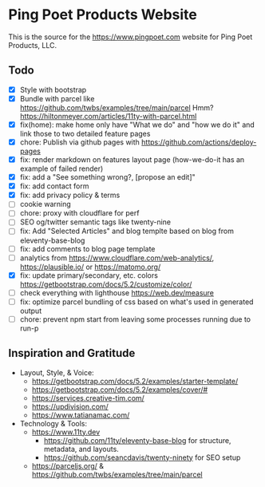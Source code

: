 # Ping Poet Products Website

This is the source for the https://www.pingpoet.com website for Ping Poet Products, LLC.

## Todo

- [x] Style with bootstrap
- [x] Bundle with parcel like https://github.com/twbs/examples/tree/main/parcel
  Hmm? https://hiltonmeyer.com/articles/11ty-with-parcel.html
- [x] fix(home): make home only have "What we do" and "how we do it" and link those to two detailed feature pages
- [x] chore: Publish via github pages with https://github.com/actions/deploy-pages
- [x] fix: render markdown on features layout page (how-we-do-it has an example of failed render)
- [x] fix: add a "See something wrong?, [propose an edit]"
- [x] fix: add contact form
- [x] fix: add privacy policy & terms
- [ ] cookie warning
- [ ] chore: proxy with cloudflare for perf
- [ ] SEO og/twitter semantic tags like twenty-nine
- [ ] fix: Add "Selected Articles" and blog templte based on blog from eleventy-base-blog
- [ ] fix: add comments to blog page template
- [ ] analytics from https://www.cloudflare.com/web-analytics/, https://plausible.io/ or https://matomo.org/
- [x] fix: update primary/secondary, etc. colors https://getbootstrap.com/docs/5.2/customize/color/
- [ ] check everything with lighthouse https://web.dev/measure
- [ ] fix: optimize parcel bundling of css based on what's used in generated output
- [ ] chore: prevent npm start from leaving some processes running due to run-p

## Inspiration and Gratitude

- Layout, Style, & Voice:
  - https://getbootstrap.com/docs/5.2/examples/starter-template/
  - https://getbootstrap.com/docs/5.2/examples/cover/#
  - https://services.creative-tim.com/
  - https://updivision.com/
  - https://www.tatianamac.com/
- Technology & Tools:
  - https://www.11ty.dev
    - https://github.com/11ty/eleventy-base-blog for structure, metadata, and layouts.
    - https://github.com/seancdavis/twenty-ninety for SEO setup
  - https://parceljs.org/ & https://github.com/twbs/examples/tree/main/parcel
